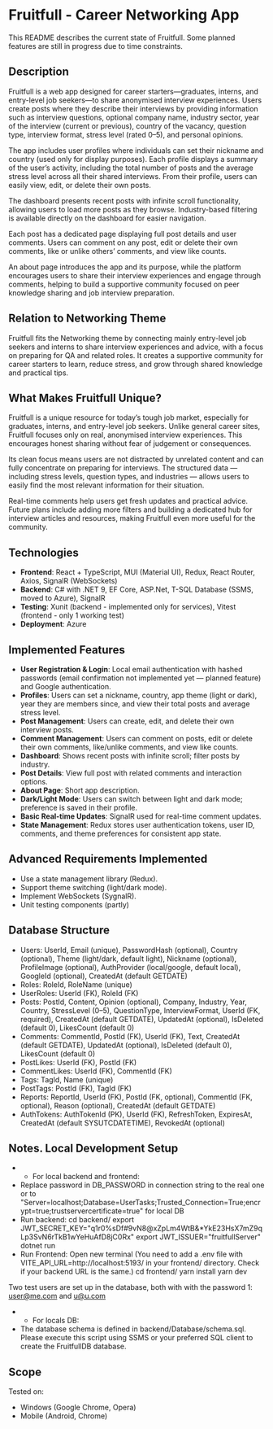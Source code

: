 # Fruitfull - Career Networking App

This README describes the current state of Fruitfull. Some planned features are still in progress due to time constraints.

## Description

Fruitfull is a web app designed for career starters—graduates, interns, and entry-level job seekers—to share anonymised interview experiences. Users create posts where they describe their interviews by providing information such as interview questions, optional company name, industry sector, year of the interview (current or previous), country of the vacancy, question type, interview format, stress level (rated 0–5), and personal opinions.

The app includes user profiles where individuals can set their nickname and country (used only for display purposes). Each profile displays a summary of the user’s activity, including the total number of posts and the average stress level across all their shared interviews. From their profile, users can easily view, edit, or delete their own posts.

The dashboard presents recent posts with infinite scroll functionality, allowing users to load more posts as they browse. Industry-based filtering is available directly on the dashboard for easier navigation.

Each post has a dedicated page displaying full post details and user comments. Users can comment on any post, edit or delete their own comments, like or unlike others’ comments, and view like counts.

An about page introduces the app and its purpose, while the platform encourages users to share their interview experiences and engage through comments, helping to build a supportive community focused on peer knowledge sharing and job interview preparation.

## Relation to Networking Theme

Fruitfull fits the Networking theme by connecting mainly entry-level job seekers and interns to share interview experiences and advice, with a focus on preparing for QA and related roles. It creates a supportive community for career starters to learn, reduce stress, and grow through shared knowledge and practical tips.

## What Makes Fruitfull Unique?

Fruitfull is a unique resource for today’s tough job market, especially for graduates, interns, and entry-level job seekers. Unlike general career sites, Fruitfull focuses only on real, anonymised interview experiences. This encourages honest sharing without fear of judgement or consequences.

Its clean focus means users are not distracted by unrelated content and can fully concentrate on preparing for interviews. The structured data — including stress levels, question types, and industries — allows users to easily find the most relevant information for their situation.

Real-time comments help users get fresh updates and practical advice. Future plans include adding more filters and building a dedicated hub for interview articles and resources, making Fruitfull even more useful for the community.

## Technologies

- **Frontend**: React + TypeScript, MUI (Material UI), Redux, React Router, Axios, SignalR (WebSockets)
- **Backend**: C# with .NET 9, EF Core, ASP.Net, T-SQL Database (SSMS, moved to Azure), SignalR
- **Testing**: Xunit (backend - implemented only for services), Vitest (frontend - only 1 working test)
- **Deployment**: Azure

## Implemented Features

- **User Registration & Login**: Local email authentication with hashed passwords (email confirmation not implemented yet — planned feature) and Google authentication.
- **Profiles**: Users can set a nickname, country, app theme (light or dark), year they are members since, and view their total posts and average stress level.
- **Post Management**: Users can create, edit, and delete their own interview posts.
- **Comment Management**: Users can comment on posts, edit or delete their own comments, like/unlike comments, and view like counts.
- **Dashboard**: Shows recent posts with infinite scroll; filter posts by industry.
- **Post Details**: View full post with related comments and interaction options.
- **About Page**: Short app description.
- **Dark/Light Mode**: Users can switch between light and dark mode; preference is saved in their profile.
- **Basic Real-time Updates**: SignalR used for real-time comment updates.
- **State Management**: Redux stores user authentication tokens, user ID, comments, and theme preferences for consistent app state.

## Advanced Requirements Implemented

- Use a state management library (Redux).
- Support theme switching (light/dark mode).
- Implement WebSockets (SygnalR).
- Unit testing components (partly)

## Database Structure

- Users: UserId, Email (unique), PasswordHash (optional), Country (optional), Theme (light/dark, default light), Nickname (optional), ProfileImage (optional), AuthProvider (local/google, default local), GoogleId (optional), CreatedAt (default GETDATE)
- Roles: RoleId, RoleName (unique)
- UserRoles: UserId (FK), RoleId (FK)
- Posts: PostId, Content, Opinion (optional), Company, Industry, Year, Country, StressLevel (0–5), QuestionType, InterviewFormat, UserId (FK, required), CreatedAt (default GETDATE), UpdatedAt (optional), IsDeleted (default 0), LikesCount (default 0)
- Comments: CommentId, PostId (FK), UserId (FK), Text, CreatedAt (default GETDATE), UpdatedAt (optional), IsDeleted (default 0), LikesCount (default 0)
- PostLikes: UserId (FK), PostId (FK)
- CommentLikes: UserId (FK), CommentId (FK)
- Tags: TagId, Name (unique)
- PostTags: PostId (FK), TagId (FK)
- Reports: ReportId, UserId (FK), PostId (FK, optional), CommentId (FK, optional), Reason (optional), CreatedAt (default GETDATE)
- AuthTokens: AuthTokenId (PK), UserId (FK), RefreshToken, ExpiresAt, CreatedAt (default SYSUTCDATETIME), RevokedAt (optional)

## Notes. Local Development Setup

- - For local backend and frontend:
- Replace password in DB_PASSWORD in connection string to the real one or to "Server=localhost;Database=UserTasks;Trusted_Connection=True;encrypt=true;trustservercertificate=true" for local DB
- Run backend:
  cd backend/
  export JWT_SECRET_KEY="q1r0%sDf#9vN8@xZpLm4WtB&\*YkE23HsX7mZ9qLp3SvN6rTkB1wYeHuAfD8jC0Rx"
  export JWT_ISSUER="fruitfullServer"
  dotnet run
- Run Frontend: Open new terminal (You need to add a .env file with VITE_API_URL=http://localhost:5193/ in your frontend/ directory. Check if your backend URL is the same.)
  cd frontend/
  yarn install
  yarn dev

Two test users are set up in the database, both with with the password 1: user@me.com and u@u.com

- - For locals DB:
- The database schema is defined in backend/Database/schema.sql. Please execute this script using SSMS or your preferred SQL client to create the FruitfullDB database.

## Scope

Tested on:

- Windows (Google Chrome, Opera)
- Mobile (Android, Chrome)
